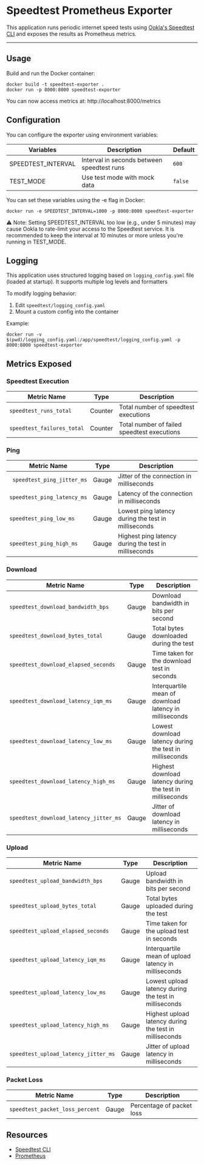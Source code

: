 # Speedtest Prometheus Exporter

This application runs periodic internet speed tests using [Ookla's Speedtest CLI](https://www.speedtest.net/apps/cli) 
and exposes the results as Prometheus metrics.

---

## Usage

Build and run the Docker container:

```shell
docker build -t speedtest-exporter .
docker run -p 8000:8000 speedtest-exporter
```

You can now access metrics at:
http://localhost:8000/metrics

## Configuration

You can configure the exporter using environment variables:

| Variables          | Description                                | Default |
|--------------------|--------------------------------------------|---------|
| SPEEDTEST_INTERVAL | Interval in seconds between speedtest runs | `600`   |
| TEST_MODE          | Use test mode with mock data               | `false` |

You can set these variables using the -e flag in Docker:

```shell
docker run -e SPEEDTEST_INTERVAL=1000 -p 8000:8000 speedtest-exporter
```

⚠️ Note: Setting SPEEDTEST_INTERVAL too low (e.g., under 5 minutes) may cause Ookla to rate-limit your access
to the Speedtest service. It is recommended to keep the interval at 10 minutes or more unless you're running in TEST_MODE.

## Logging
This application uses structured logging based on `logging_config.yaml` file (loaded at startup). It supports
multiple log levels and formatters

To modify logging behavior:

1. Edit `speedtest/logging_config.yaml`
2. Mount a custom config into the container

Example:

```shell
docker run -v $(pwd)/logging_config.yaml:/app/speedtest/logging_config.yaml -p 8000:8000 speedtest-exporter
```

## Metrics Exposed

### Speedtest Execution

| Metric Name                | Type    | Description                                 |
|----------------------------|---------|---------------------------------------------|
| `speedtest_runs_total`     | Counter | Total number of speedtest executions        |
| `speedtest_failures_total` | Counter | Total number of failed speedtest executions |

### Ping

| Metric Name                 | Type  | Description                                          |
|-----------------------------|-------|------------------------------------------------------|
| ` speedtest_ping_jitter_ms` | Gauge | Jitter of the connection in milliseconds             |
| `speedtest_ping_latency_ms` | Gauge | Latency of the connection in milliseconds            |
| `speedtest_ping_low_ms`     | Gauge | Lowest ping latency during the test in milliseconds  |
| `speedtest_ping_high_ms`    | Gauge | Highest ping latency during the test in milliseconds |

### Download

| Metric Name                            | Type  | Description                                              |
|----------------------------------------|-------|----------------------------------------------------------|
| `speedtest_download_bandwidth_bps`     | Gauge | Download bandwidth in bits per second                    |
| `speedtest_download_bytes_total`       | Gauge | Total bytes downloaded during the test                   |
| `speedtest_download_elapsed_seconds`   | Gauge | Time taken for the download test in seconds              |
| `speedtest_download_latency_iqm_ms`    | Gauge | Interquartile mean of download latency in milliseconds   |
| `speedtest_download_latency_low_ms`    | Gauge | Lowest download latency during the test in milliseconds  |
| `speedtest_download_latency_high_ms`   | Gauge | Highest download latency during the test in milliseconds |
| `speedtest_download_latency_jitter_ms` | Gauge | Jitter of download latency in milliseconds               |

### Upload

| Metric Name                          | Type  | Description                                            |
|--------------------------------------|-------|--------------------------------------------------------|
| `speedtest_upload_bandwidth_bps`     | Gauge | Upload bandwidth in bits per second                    |
| `speedtest_upload_bytes_total`       | Gauge | Total bytes uploaded during the test                   |
| `speedtest_upload_elapsed_seconds`   | Gauge | Time taken for the upload test in seconds              |
| `speedtest_upload_latency_iqm_ms`    | Gauge | Interquartile mean of upload latency in milliseconds   |
| `speedtest_upload_latency_low_ms`    | Gauge | Lowest upload latency during the test in milliseconds  |
| `speedtest_upload_latency_high_ms`   | Gauge | Highest upload latency during the test in milliseconds |
| `speedtest_upload_latency_jitter_ms` | Gauge | Jitter of upload latency in milliseconds               |


### Packet Loss

| Metric Name                     | Type  | Description               |
|---------------------------------|-------|---------------------------|
| `speedtest_packet_loss_percent` | Gauge | Percentage of packet loss |


## Resources
- [Speedtest CLI](https://www.speedtest.net/apps/cli)
- [Prometheus](https://prometheus.io/)
